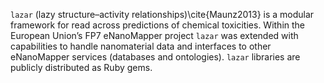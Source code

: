 `lazar` (lazy structure–activity relationships)\cite{Maunz2013} is a modular framework for read across predictions of chemical toxicities. 
Within the European Union’s FP7 eNanoMapper project `lazar` was extended with capabilities to handle nanomaterial data and interfaces 
to other eNanoMapper services (databases and ontologies). `lazar` libraries are publicly distributed as Ruby gems.